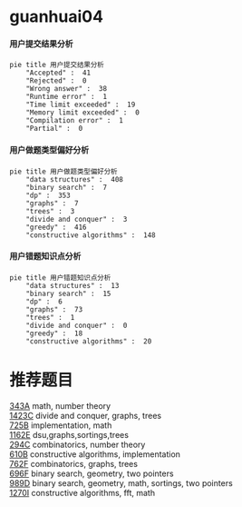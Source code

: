 # guanhuai04

<!-- tabs:start -->



#### **用户提交结果分析**

```mermaid
pie title 用户提交结果分析
    "Accepted" :  41
    "Rejected" :  0
    "Wrong answer" :  38
    "Runtime error" :  1
    "Time limit exceeded" :  19
    "Memory limit exceeded" :  0
    "Compilation error" :  1
    "Partial" :  0
```

#### **用户做题类型偏好分析**

```mermaid
pie title 用户做题类型偏好分析
    "data structures" :  408
    "binary search" :  7
    "dp" :  353
    "graphs" :  7
    "trees" :  3
    "divide and conquer" :  3
    "greedy" :  416
    "constructive algorithms" :  148
```
#### **用户错题知识点分析**

```mermaid
pie title 用户错题知识点分析
    "data structures" :  13
    "binary search" :  15
    "dp" :  6
    "graphs" :  73
    "trees" :  1
    "divide and conquer" :  0
    "greedy" :  18
    "constructive algorithms" :  20
```



<!-- tabs:end -->
# 推荐题目
[343A](https://codeforces.com/contest/343/problem/A)		math,
                        number theory		  
[1423C](https://codeforces.com/contest/1423/problem/C)		divide and conquer,
                        graphs,
                        trees		  
[725B](https://codeforces.com/contest/725/problem/B)		implementation,
                        math		  
[1162E](https://codeforces.com/contest/1162/problem/E)		dsu,graphs,sortings,trees		  
[294C](https://codeforces.com/contest/294/problem/C)		combinatorics,
                        number theory		  
[610B](https://codeforces.com/contest/610/problem/B)		constructive algorithms,
                        implementation		  
[762F](https://codeforces.com/contest/762/problem/F)		combinatorics,
                        graphs,
                        trees		  
[696F](https://codeforces.com/contest/696/problem/F)		binary search,
                        geometry,
                        two pointers		  
[989D](https://codeforces.com/contest/989/problem/D)		binary search,
                        geometry,
                        math,
                        sortings,
                        two pointers		  
[1270I](https://codeforces.com/contest/1270/problem/I)		constructive algorithms,
                        fft,
                        math		  
